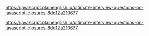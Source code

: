 https://javascript.plainenglish.io/ultimate-interview-questions-on-javascript-closures-8dd12a210677

https://javascript.plainenglish.io/ultimate-interview-questions-on-javascript-closures-8dd12a210677
